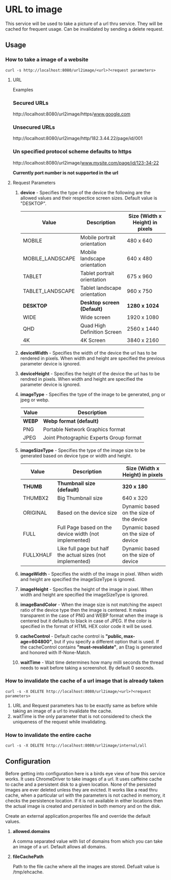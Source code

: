 # URL to image

This service will be used to take a picture of a url thru service. They will be cached for frequent usage. Can be invalidated by sending a delete request.

## Usage

### How to take a image of a website

```
curl -s http://localhost:8080/url2image/<url>?<request parameters>
```

1. URL

   Examples

   ### Secured URLs

   http://localhost:8080/url2image/https/www.google.com

   ### Unsecured URLs

   http://localhost:8080/url2image/http/182.3.44.22/page/id/001

   ### Un specified protocol scheme defaults to https

   http://localhost:8080/url2image/www.mysite.com/page/id/123-34-22

   **Currently port number is not supported in the url**

2. Request Parameters

   1. **device** - Specifies the type of the device the following are the allowed values and their respectice screen sizes. Default value is "DESKTOP".

      | Value            | Description                  | Size (Width x Height) in pixels |
      | ---------------- | ---------------------------- | ------------------------------- |
      | MOBILE           | Mobile portrait orientation  | 480 x 640                       |
      | MOBILE_LANDSCAPE | Mobile landscape orientation | 640 x 480                       |
      | TABLET           | Tablet portrait orientation  | 675 x 960                       |
      | TABLET_LANDSCAPE | Tablet landscape orientation | 960 x 750                       |
      | **DESKTOP**      | **Desktop screen (Default)** | **1280 x 1024**                 |
      | WIDE             | Wide screen                  | 1920 x 1080                     |
      | QHD              | Quad High Definition Screen  | 2560 x 1440                     |
      | 4K               | 4K Screen                    | 3840 x 2160                     |

   1. **deviceWidth** - Specifies the width of the device the url has to be rendered in pixels. When width and height are specified the previous parameter device is ignored.

   1. **deviceHeight** - Specifies the height of the device the url has to be rendred in pixels. When width and height are specified the parameter device is ignored.

   1. **imageType** - Specifies the type of the image to be generated, png or jpeg or webp.

      | Value    | Description                             |
      | -------- | --------------------------------------- |
      | **WEBP** | **Webp format (default)**               |
      | PNG      | Portable Network Graphics format        |
      | JPEG     | Joint Photographic Experts Group format |

   1. **imageSizeType** - Specifies the type of the image size to be generated based on device type or width and height.

      | Value     | Description                                                | Size (Width x Height) in pixels         |
      | --------- | ---------------------------------------------------------- | --------------------------------------- |
      | **THUMB** | **Thumbnail size (default)**                               | **320 x 180**                           |
      | THUMBX2   | Big Thumbnail size                                         | 640 x 320                               |
      | ORIGINAL  | Based on the device size                                   | Dynamic based on the size of the device |
      | FULL      | Full Page based on the device width (not implemented)      | Dynamic based on the size of device     |
      | FULLXHALF | Like full page but half the actual sizes (not implemented) | Dynamic based on the size of device     |

   1. **imageWidth** - Specifies the width of the image in pixel. When width and height are specified the imageSizeType is ignored.

   1. **imageHeight** - Specifies the height of the image in pixel. When width and height are specified the imageSizeType is ignored.

   1. **imageBandColor** - When the image size is not matching the aspect ratio of the device type then the image is centered. It makes transparent in the case of PNG and WEBP format when the image is centered but it defaults to black in case of JPEG. If the color is specified in the format of HTML HEX color code it will be used.

   1. **cacheControl** - Default cache control is **"public, max-age=604800"**, but if you specify a different option that is used. If the cacheControl contains **"must-revalidate"**, an Etag is generated and honored with If-None-Match.

   1. **waitTime** - Wait time determines how many milli seconds the thread needs to wait before taking a screenshot. By default 0 seocnds.

### How to invalidate the cache of a url image that is already taken

```
curl -s -X DELETE http://localhost:8080/url2image/<url>?<request parameters>
```

1.  URL and Request parameters has to be exactly same as before while taking an image of a url to invalidate the cache.
2.  waitTime is the only parameter that is not considered to check the uniqueness of the request while invalidating.

### How to invalidate the entire cache

```
curl -s -X DELETE http://localhost:8080/url2image/internal/all
```

## Configuration

Before getting into configuration here is a birds eye view of how this service works. It uses ChromeDriver to take images of a url. It uses caffeine cache to cache and a persistent disk to a given location. None of the persisted images are ever deleted unless they are evicted. It works like a read thru cache, when a particular url with the parameters is not cached in memory, it checks the persistence location. If it is not available in either locations then the actual image is created and persisted in both memory and on the disk.

Create an external application.properites file and override the default values.

1.  **allowed.domains**

    A comma separated value with list of domains from which you can take an image of a url. Default allows all domains.

1.  **fileCachePath**

    Path to the file cache where all the images are stored. Defualt value is /tmp/ehcache.
